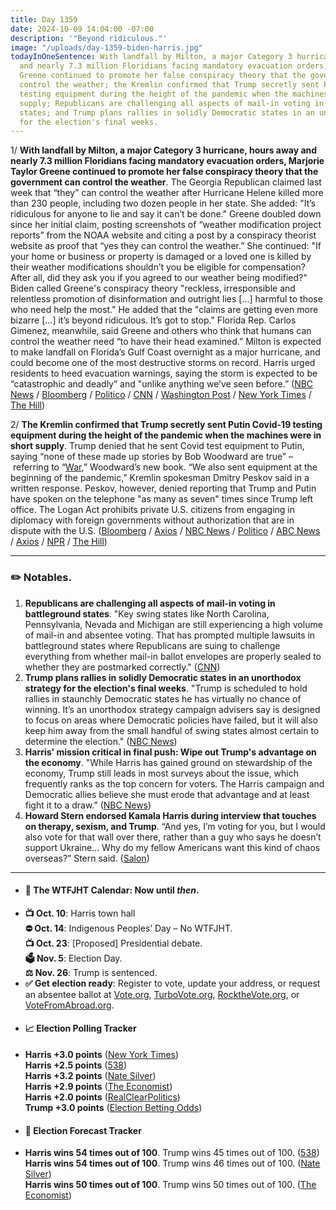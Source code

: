```yaml
---
title: Day 1359
date: 2024-10-09 14:04:00 -07:00
description: '"Beyond ridiculous."'
image: "/uploads/day-1359-biden-harris.jpg"
todayInOneSentence: With landfall by Milton, a major Category 3 hurricane, hours away
  and nearly 7.3 million Floridians facing mandatory evacuation orders, Marjorie Taylor
  Greene continued to promote her false conspiracy theory that the government can
  control the weather; the Kremlin confirmed that Trump secretly sent Putin Covid-19
  testing equipment during the height of the pandemic when the machines were in short
  supply; Republicans are challenging all aspects of mail-in voting in battleground
  states; and Trump plans rallies in solidly Democratic states in an unorthodox strategy
  for the election's final weeks.
---
```


1/ **With landfall by Milton, a major Category 3 hurricane, hours away and nearly 7.3 million Floridians facing mandatory evacuation orders, Marjorie Taylor Greene continued to promote her false conspiracy theory that the government can control the weather**. The Georgia Republican claimed last week that “they” can control the weather after Hurricane Helene killed more than 230 people, including two dozen people in her state. She added: "It’s ridiculous for anyone to lie and say it can’t be done." Greene doubled down since her initial claim, posting screenshots of “weather modification project reports” from the NOAA website and citing a post by a conspiracy theorist website as proof that “yes they can control the weather.” She continued: "If your home or business or property is damaged or a loved one is killed by their weather modifications shouldn’t you be eligible for compensation? After all, did they ask you if you agreed to our weather being modified?" Biden called Greene's conspiracy theory "reckless, irresponsible and relentless promotion of disinformation and outright lies [...] harmful to those who need help the most." He added that the "claims are getting even more bizarre [...] it’s beyond ridiculous. It’s got to stop." Florida Rep. Carlos Gimenez, meanwhile, said Greene and others who think that humans can control the weather need “to have their head examined.” Milton is expected to make landfall on Florida’s Gulf Coast overnight as a major hurricane, and could become one of the most destructive storms on record. Harris urged residents to heed evacuation warnings, saying the storm is expected to be “catastrophic and deadly” and "unlike anything we’ve seen before.” ([NBC News](https://www.nbcnews.com/politics/white-house/biden-shoots-marjorie-taylor-greenes-ridiculous-conspiracy-theory-cont-rcna174710) / [Bloomberg](https://www.bloomberg.com/news/articles/2024-10-09/biden-says-trump-spreading-outright-lies-as-milton-nears-coast) / [Politico](https://www.politico.com/news/2024/10/09/florida-mtg-weather-posts-00183016) / [CNN](https://www.cnn.com/weather/live-news/hurricane-milton-florida-10-09-24/index.html) / [Washington Post](https://www.washingtonpost.com/weather/2024/10/09/hurricane-milton-florida-landfall-live-updates/) / [New York Times](https://www.nytimes.com/live/2024/10/09/us/hurricane-milton-florida) / [The Hill](https://thehill.com/homenews/administration/4924246-biden-rips-beyond-ridiculous-hurricane-claims-from-greene/))

2/ **The Kremlin confirmed that Trump secretly sent Putin Covid-19 testing equipment during the height of the pandemic when the machines were in short supply**. Trump denied that he sent Covid test equipment to Putin, saying “none of these made up stories by Bob Woodward are true” – referring to “[War](https://amzn.to/3zJc4ki),” Woodward’s new book. “We also sent equipment at the beginning of the pandemic,” Kremlin spokesman Dmitry Peskov said in a written response. Peskov, however, denied reporting that Trump and Putin have spoken on the telephone "as many as seven" times since Trump left office. The Logan Act prohibits private U.S. citizens from engaging in diplomacy with foreign governments without authorization that are in dispute with the U.S. ([Bloomberg](https://www.bloomberg.com/news/articles/2024-10-09/kremlin-confirms-trump-sent-putin-covid-tests-while-president) / [Axios](https://www.axios.com/2024/10/09/trump-putin-covid-testing-equipment-kremlin) / [NBC News](https://www.nbcnews.com/news/world/donald-trump-vladimir-putin-covid-testing-devices-phone-calls-kremlin-rcna174632) / [Politico](https://www.politico.eu/article/kremlin-confirms-donald-trump-covid-test-vladimir-putin-president-russia-us-abbott-point/) / [ABC News](https://abcnews.go.com/US/trump-disputes-report-president-secretly-putin-covid-19/story?id=114601871) / [Axios](https://www.axios.com/2024/10/09/logan-act-trump-putin-calls-explained) / [NPR](https://www.npr.org/2024/10/08/nx-s1-5146501/trump-putin-covid-tests) / [The Hill](https://thehill.com/policy/international/4923741-trump-putin-covid-testing/))

---

### ✏️ Notables.

1. **Republicans are challenging all aspects of mail-in voting in battleground states**. "Key swing states like North Carolina, Pennsylvania, Nevada and Michigan are still experiencing a high volume of mail-in and absentee voting. That has prompted multiple lawsuits in battleground states where Republicans are suing to challenge everything from whether mail-in ballot envelopes are properly sealed to whether they are postmarked correctly." ([CNN](https://www.cnn.com/2024/10/08/politics/mail-in-ballot-republican-lawsuits-battleground-states/index.html))
2. **Trump plans rallies in solidly Democratic states in an unorthodox strategy for the election's final weeks**. "Trump is scheduled to hold rallies in staunchly Democratic states he has virtually no chance of winning. It’s an unorthodox strategy campaign advisers say is designed to focus on areas where Democratic policies have failed, but it will also keep him away from the small handful of swing states almost certain to determine the election." ([NBC News](https://www.nbcnews.com/politics/2024-election/trump-rallies-solidly-democratic-states-unorthodox-strategy-rcna174674))
3. **Harris' mission critical in final push: Wipe out Trump's advantage on the economy**. "While Harris has gained ground on stewardship of the economy, Trump still leads in most surveys about the issue, which frequently ranks as the top concern for voters. The Harris campaign and Democratic allies believe she must erode that advantage and at least fight it to a draw." ([NBC News](https://www.nbcnews.com/politics/2024-election/kamala-harris-final-push-economy-donald-trump-polling-rcna174277))
4. **Howard Stern endorsed Kamala Harris during interview that touches on therapy, sexism, and Trump**. “And yes, I’m voting for you, but I would also vote for that wall over there, rather than a guy who says he doesn’t support Ukraine... Why do my fellow Americans want this kind of chaos overseas?” Stern said. ([Salon](https://www.salon.com/2024/10/08/howard-stern-endorses-kamala-harris-during-interview-that-touches-on-therapy-sexism-and/))

---

* #### 📅 The WTFJHT Calendar: Now until *then*. 
* **📺 Oct. 10**: Harris town hall \
**⛔️ Oct. 14**: Indigenous Peoples’ Day – No WTFJHT. \
**📺 Oct. 23**: [Proposed] Presidential debate. \
**🗳️ Nov. 5**: Election Day. \
**⚖️ Nov. 26**: Trump is sentenced. 
* **✅ Get election ready**: Register to vote, update your address, or request an absentee ballot at [Vote.org](https://www.vote.org/), [TurboVote.org](https://turbovote.org/), [RocktheVote.org](https://www.rockthevote.org/), or [VoteFromAbroad.org](https://www.votefromabroad.org/).
* #### 📈 Election Polling Tracker
* **Harris +3.0 points** ([New York Times](https://www.nytimes.com/interactive/2024/us/elections/polls-president.html)) \
**Harris +2.5 points** ([538](https://projects.fivethirtyeight.com/polls/president-general/2024/national/)) \
**Harris +3.2 points** ([Nate Silver](https://www.natesilver.net/p/nate-silver-2024-president-election-polls-model)) \
**Harris +2.9 points** ([The Economist](https://www.economist.com/interactive/us-2024-election/trump-harris-polls)) \
**Harris +2.0 points** ([RealClearPolitics](https://www.realclearpolling.com/polls/president/general/2024/trump-vs-harris)) \
**Trump +3.0 points** ([Election Betting Odds](https://www.electionbettingodds.com/))
* #### 🔮 Election Forecast Tracker
* **Harris wins 54 times out of 100**. Trump wins 45 times out of 100. ([538](https://projects.fivethirtyeight.com/2024-election-forecast/)) \
**Harris wins 54 times out of 100**. Trump wins 46 times out of 100. ([Nate Silver](https://www.natesilver.net/p/nate-silver-2024-president-election-polls-model)) \
**Harris wins 50 times out of 100**. Trump wins 50 times out of 100. ([The Economist](https://www.economist.com/interactive/us-2024-election/prediction-model/president/))



